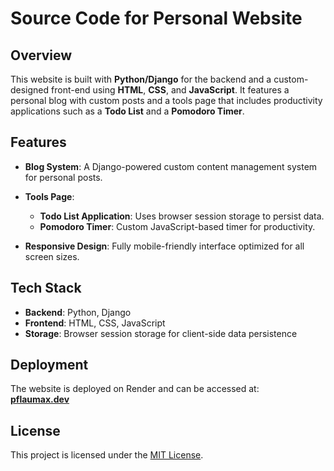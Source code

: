 # Source Code for Personal Website

## Overview

This website is built with **Python/Django** for the backend and a custom-designed front-end using **HTML**, **CSS**, and **JavaScript**. It features a personal blog with custom posts and a tools page that includes productivity applications such as a **Todo List** and a **Pomodoro Timer**.


## Features

- **Blog System**: A Django-powered custom content management system for personal posts.
  
- **Tools Page**:
  - **Todo List Application**: Uses browser session storage to persist data.
  - **Pomodoro Timer**: Custom JavaScript-based timer for productivity.
  
- **Responsive Design**: Fully mobile-friendly interface optimized for all screen sizes.


## Tech Stack

- **Backend**: Python, Django
- **Frontend**: HTML, CSS, JavaScript
- **Storage**: Browser session storage for client-side data persistence


## Deployment

The website is deployed on Render and can be accessed at:  
**[pflaumax.dev](https://pflaumax.dev)**


## License

This project is licensed under the [MIT License](LICENSE).




